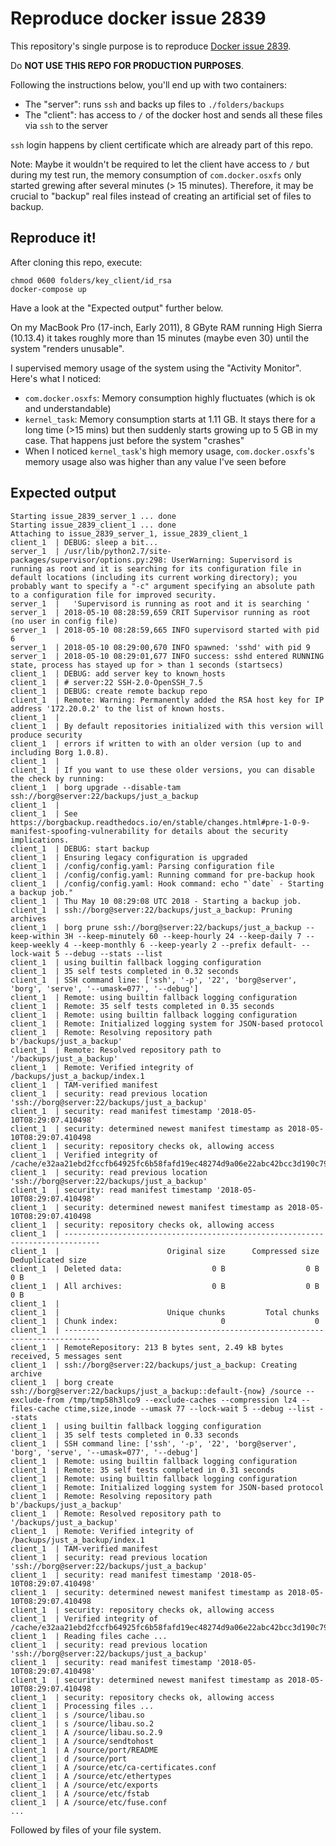 # Reproduce docker issue 2839
This repository's single purpose is to reproduce [Docker issue 2839](https://github.com/docker/for-mac/issues/2839).

Do **NOT USE THIS REPO FOR PRODUCTION PURPOSES**.

Following the instructions below, you'll end up with two containers:
 - The "server": runs `ssh` and backs up files to `./folders/backups`
 - The "client": has access to `/` of the docker host and sends all these files via `ssh` to the server

`ssh` login happens by client certificate which are already part of this repo.

Note: Maybe it wouldn't be required to let the client have access to `/` but during my test run, the memory consumption of `com.docker.osxfs` only started grewing after several minutes (> 15 minutes). Therefore, it may be crucial to "backup" real files instead of creating an artificial set of files to backup.

## Reproduce it!
After cloning this repo, execute:
```
chmod 0600 folders/key_client/id_rsa
docker-compose up
```
Have a look at the "Expected output" further below.

On my MacBook Pro (17-inch, Early 2011), 8 GByte RAM running High Sierra (10.13.4) it takes roughly more than 15 minutes (maybe even 30) until the system "renders unusable".

I supervised memory usage of the system using the "Activity Monitor". Here's what I noticed:
 - `com.docker.osxfs`: Memory consumption highly fluctuates (which is ok and understandable)
 - `kernel_task`: Memory consumption starts at 1.11 GB. It stays there for a long time (>15 mins) but then suddenly starts growing up to 5 GB in my case. That happens just before the system "crashes"
 - When I noticed `kernel_task`'s high memory usage, `com.docker.osxfs`'s memory usage also was higher than any value I've seen before

## Expected output
```
Starting issue_2839_server_1 ... done
Starting issue_2839_client_1 ... done
Attaching to issue_2839_server_1, issue_2839_client_1
client_1  | DEBUG: sleep a bit...
server_1  | /usr/lib/python2.7/site-packages/supervisor/options.py:298: UserWarning: Supervisord is running as root and it is searching for its configuration file in default locations (including its current working directory); you probably want to specify a "-c" argument specifying an absolute path to a configuration file for improved security.
server_1  |   'Supervisord is running as root and it is searching '
server_1  | 2018-05-10 08:28:59,659 CRIT Supervisor running as root (no user in config file)
server_1  | 2018-05-10 08:28:59,665 INFO supervisord started with pid 6
server_1  | 2018-05-10 08:29:00,670 INFO spawned: 'sshd' with pid 9
server_1  | 2018-05-10 08:29:01,677 INFO success: sshd entered RUNNING state, process has stayed up for > than 1 seconds (startsecs)
client_1  | DEBUG: add server key to known_hosts
client_1  | # server:22 SSH-2.0-OpenSSH_7.5
client_1  | DEBUG: create remote backup repo
client_1  | Remote: Warning: Permanently added the RSA host key for IP address '172.20.0.2' to the list of known hosts.
client_1  |
client_1  | By default repositories initialized with this version will produce security
client_1  | errors if written to with an older version (up to and including Borg 1.0.8).
client_1  |
client_1  | If you want to use these older versions, you can disable the check by running:
client_1  | borg upgrade --disable-tam ssh://borg@server:22/backups/just_a_backup
client_1  |
client_1  | See https://borgbackup.readthedocs.io/en/stable/changes.html#pre-1-0-9-manifest-spoofing-vulnerability for details about the security implications.
client_1  | DEBUG: start backup
client_1  | Ensuring legacy configuration is upgraded
client_1  | /config/config.yaml: Parsing configuration file
client_1  | /config/config.yaml: Running command for pre-backup hook
client_1  | /config/config.yaml: Hook command: echo "`date` - Starting a backup job."
client_1  | Thu May 10 08:29:08 UTC 2018 - Starting a backup job.
client_1  | ssh://borg@server:22/backups/just_a_backup: Pruning archives
client_1  | borg prune ssh://borg@server:22/backups/just_a_backup --keep-within 3H --keep-minutely 60 --keep-hourly 24 --keep-daily 7 --keep-weekly 4 --keep-monthly 6 --keep-yearly 2 --prefix default- --lock-wait 5 --debug --stats --list
client_1  | using builtin fallback logging configuration
client_1  | 35 self tests completed in 0.32 seconds
client_1  | SSH command line: ['ssh', '-p', '22', 'borg@server', 'borg', 'serve', '--umask=077', '--debug']
client_1  | Remote: using builtin fallback logging configuration
client_1  | Remote: 35 self tests completed in 0.35 seconds
client_1  | Remote: using builtin fallback logging configuration
client_1  | Remote: Initialized logging system for JSON-based protocol
client_1  | Remote: Resolving repository path b'/backups/just_a_backup'
client_1  | Remote: Resolved repository path to '/backups/just_a_backup'
client_1  | Remote: Verified integrity of /backups/just_a_backup/index.1
client_1  | TAM-verified manifest
client_1  | security: read previous location 'ssh://borg@server:22/backups/just_a_backup'
client_1  | security: read manifest timestamp '2018-05-10T08:29:07.410498'
client_1  | security: determined newest manifest timestamp as 2018-05-10T08:29:07.410498
client_1  | security: repository checks ok, allowing access
client_1  | Verified integrity of /cache/e32aa21ebd2fccfb64925fc6b58fafd19ec48274d9a06e22abc42bcc3d190c79/chunks
client_1  | security: read previous location 'ssh://borg@server:22/backups/just_a_backup'
client_1  | security: read manifest timestamp '2018-05-10T08:29:07.410498'
client_1  | security: determined newest manifest timestamp as 2018-05-10T08:29:07.410498
client_1  | security: repository checks ok, allowing access
client_1  | ------------------------------------------------------------------------------
client_1  |                        Original size      Compressed size    Deduplicated size
client_1  | Deleted data:                    0 B                  0 B                  0 B
client_1  | All archives:                    0 B                  0 B                  0 B
client_1  |
client_1  |                        Unique chunks         Total chunks
client_1  | Chunk index:                       0                    0
client_1  | ------------------------------------------------------------------------------
client_1  | RemoteRepository: 213 B bytes sent, 2.49 kB bytes received, 5 messages sent
client_1  | ssh://borg@server:22/backups/just_a_backup: Creating archive
client_1  | borg create ssh://borg@server:22/backups/just_a_backup::default-{now} /source --exclude-from /tmp/tmp58h3lco9 --exclude-caches --compression lz4 --files-cache ctime,size,inode --umask 77 --lock-wait 5 --debug --list --stats
client_1  | using builtin fallback logging configuration
client_1  | 35 self tests completed in 0.33 seconds
client_1  | SSH command line: ['ssh', '-p', '22', 'borg@server', 'borg', 'serve', '--umask=077', '--debug']
client_1  | Remote: using builtin fallback logging configuration
client_1  | Remote: 35 self tests completed in 0.31 seconds
client_1  | Remote: using builtin fallback logging configuration
client_1  | Remote: Initialized logging system for JSON-based protocol
client_1  | Remote: Resolving repository path b'/backups/just_a_backup'
client_1  | Remote: Resolved repository path to '/backups/just_a_backup'
client_1  | Remote: Verified integrity of /backups/just_a_backup/index.1
client_1  | TAM-verified manifest
client_1  | security: read previous location 'ssh://borg@server:22/backups/just_a_backup'
client_1  | security: read manifest timestamp '2018-05-10T08:29:07.410498'
client_1  | security: determined newest manifest timestamp as 2018-05-10T08:29:07.410498
client_1  | security: repository checks ok, allowing access
client_1  | Verified integrity of /cache/e32aa21ebd2fccfb64925fc6b58fafd19ec48274d9a06e22abc42bcc3d190c79/chunks
client_1  | Reading files cache ...
client_1  | security: read previous location 'ssh://borg@server:22/backups/just_a_backup'
client_1  | security: read manifest timestamp '2018-05-10T08:29:07.410498'
client_1  | security: determined newest manifest timestamp as 2018-05-10T08:29:07.410498
client_1  | security: repository checks ok, allowing access
client_1  | Processing files ...
client_1  | s /source/libau.so
client_1  | s /source/libau.so.2
client_1  | A /source/libau.so.2.9
client_1  | A /source/sendtohost
client_1  | A /source/port/README
client_1  | d /source/port
client_1  | A /source/etc/ca-certificates.conf
client_1  | A /source/etc/ethertypes
client_1  | A /source/etc/exports
client_1  | A /source/etc/fstab
client_1  | A /source/etc/fuse.conf
...
```
Followed by files of your file system.
